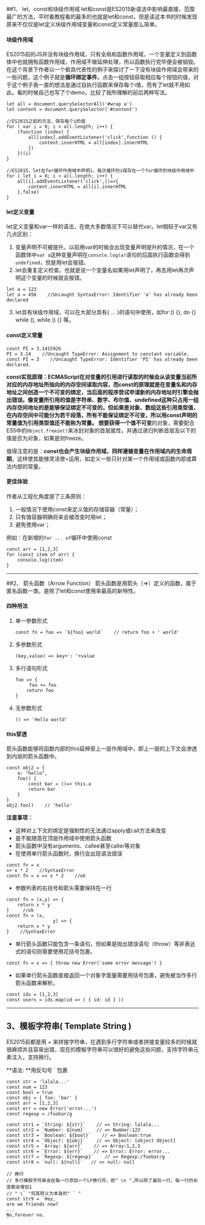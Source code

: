 ##1、 let、const和块级作用域
let和const是ES2015新语法中影响最直接、范围最广的方法，平时看教程看的最多的也就是let和const，但是读这本书的时候发现原来不仅仅是let定义块级作用域变量和const定义常量那么简单。

#### 块级作用域
ES2015前的JS并没有块级作用域，只有全局和函数作用域，一个变量定义到函数体中也就拥有函数作用域，作用域不做延伸处理，所以函数执行完毕便会被销毁。在这个背景下作者以一个极具代表性的例子来探讨了一下没有块级作用域会带来的一些问题，这个例子就是**循环绑定事件**。点击一组按钮获取相应每个按钮的值，对于这个例子我一直的想法是通过自执行函数来保存每个i值，而有了let就不用如此。看的时候自己也写了个demo，比较了我所理解的前后两种写法。

```
let all = document.querySelectorAll('#wrap a')
let content = document.querySelector('#content')

//ES2015之前的方法，保存每个i的值
for ( var i = 0; i < all.length; i++) {
	(function (index) {
		all[index].addEventListener('click',function () {
			content.innerHTML = all[index].innerHTML
		})
	})(i)
}

//ES2015，let在for循环作用域中声明i，每次循环的i保存在一个for循环的块级作用域中
for ( let i = 0; i < all.length; i++) {
	all[i].addEventListener('click',()=>{
		content.innerHTML = all[i].innerHTML
	},false)
}
```
#### let定义变量
let定义变量和var一样的语法，在绝大多数情况下可以替代var。let相较于var又有几点区别：
1. 变量声明不可被提升。以前用var的时候会出现变量声明提升的情况，在一个函数体中`var a`这种变量声明在`console.log(a)`语句的后面执行函数会得到`undefined`，但是用let会报错。
2. let会重复定义检查。也就是说一个变量名如果用let声明了，再去用let再次声明这个变量的时候就会报错。
```
let a = 123
let a = 456    //Uncaught SyntaxError: Identifier 'a' has already been declared
```
3. let具有块级作用域，可以在大部分具有{ ... }的语句中使用，如for () {}, do {} while (), while () {} 等。

#### const定义常量
```
cosnt PI = 3.1415926
PI = 3.14    //Uncaught TypeError: Assignment to constant variable.
const PI = 3    //Uncaught TypeError: Identifier 'PI' has already been declared.
```

**const实现原理：**ECMAScript在对变量的引用进行读取的时候会从该变量当前所对应的内存地址所指向的内存空间读取内容，而const的原理就是在变量名和内存地址之间创造一个不可变的绑定，当后面的程序尝试申请新的内存地址时引擎会抛出错误。像变量所引用的值是字符串、数字、布尔值、undefined这种只占用一组内存空间地址的是能够保证绑定不可变的，但如果是对象、数组这些引用类型值，在内存空间中可能分为若干段落，所有不能保证绑定不可变，所以用const声明的常量值为引用类型值还不能称为常量。
想要获得一个**值不可变**的对象，需要配合ES5中的`Object.freeze()`来冰封对象的首层属性，并通过递归判断首层及以下的值是否为对象，如果是则freeze。

值得注意的是：**const也会产生块级作用域，同样遵循变量在作用域内的生命周期**，这样使其能够灵活使=运用，如定义一些只针对某一个作用域或函数内部或算法内部的常量。

#### 更佳体验
作者从工程化角度提了三条原则：
1. 一般情况下使用const来定义值的存储容器（常量）；
2. 只有值容器明确将来会被改变时用let；
3. 避免使用var；

例如：在新增的` for ... of `循环中使用const
```
const arr = [1,2,3]
for (const item of arr) {
    console.log(item)
}
```

----

##2、 箭头函数（Arrow Function）
箭头函数是用箭头（=>）定义的函数，属于匿名函数一类。是除了let和const使用率最高的新特性。

#### 四种用法
1. 单一参数形式
   ```
   const fn = foo => `${foo} world`    // return foo + ' world'
   ```
2. 多参数形式
   ```
   (key,value) => key+': '+value
   ```
3. 多行语句形式
   ```
   foo => {
        foo += foo
       return foo
   }
   ```
4. 无参数形式
   ```
   () => 'Hello world'
   ```

#### this穿透
箭头函数能够将函数内部的this延伸至上一层作用域中，即上一层的上下文会渗透到内层的箭头函数中。
```
const obj2 = {
	a: "hello",
	foo() {
		const bar = ()=> this.a
		return bar
	}
}
obj2.foo()    // 'hello'    
```
**注意事项：**
+ 这种对上下文的绑定是强制性的无法通过apply或call方法来改变
+ 是不能随意在顶层作用域中使用箭头函数
+ 箭头函数中没有arguments、callee甚至caller等对象
+ 在使用单行箭头函数时，换行会出现语法错误
```
const fn = x
=> x * 2    //SyntaxError
const fn = x => x * 2    //ok
```
+ 参数列表的右括号和箭头需要保持在一行
```
const fn = (x,y) => {
    return x * y
}     //ok
const fn = (x,
                 y) => {
    return x * y
}    //SyntaxError
```
+ 单行箭头函数只能包含一条语句，但如果是抛出错误语句（throw）等非表达式的语句则需要使用花括号包裹。
```
const fn = x => { throw new Error('some error message') }
```
+ 如果单行箭头函数直接返回一个对象字面量需要用括号包裹，避免被当作多行箭头函数来解析。
```
const ids = [1,2,3]
const users = ids.map(id => ( { id: id } ))
```

---

## 3、模板字符串( Template String )
ES2015前都是用 + 来拼接字符串，在遇到多行字符串或者拼接变量较多的时候就很麻烦并且容易出错，现在的模板字符串可以很好的避免这些问题，支持字符串元素注入，支持换行。

**语法: **用反勾号 \` 包裹
```
const str = 'lalala...'
const num = 123
cosnt bool = true
const obj = { foo: 'bar' }
cosnt arr = [1,2,3]
const err = new Error('error...')
const regexp = /foobar/g

const str1 = `String: ${str}`    // => String: lalala...
const str2 = `Number: ${num}`    // => Number:123
const str3 = `Boolean: ${bool}`    // => Boolean:true
const str4 = `Object: ${obj}`    // => Object: [object Object]
const str5 = `Array: ${arr}`    // => Array:1,2,3
const str6 = `Error: ${err}`    // => Error: Error: error...
const str7 = `Regexp: ${regexp}`    // => Regexp:/foobar/g
const str8 = `null: ${null}`   // => null: null

// 换行
// 多行模板字符串会在每一行添加一个LF换行符，即" \n ",所以除了最后一行，每一行的长度都会增加1
// " \` "将其转义为本身的" ` "
const str9 = `Hey,
are we friends now?
...
No,forever no.
`
```













